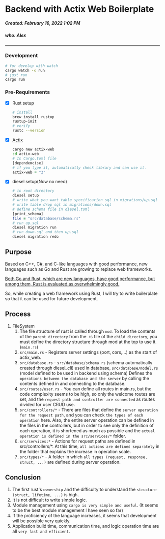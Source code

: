 # Backend with Actix Web Boilerplate 
##### Created: February 16, 2022 1:02 PM
##### who: Alex
---
### Development
  ```zsh
  # for develop with watch
  cargo watch -x run
  # just run
  cargo run
  ```

### Pre-Requirements
- [x] Rust setup
    ```zsh
    # install
    brew install rustup
    rustup-init
    # verify
    rustc --version
    ```

- [x] [Actix](https://actix.rs/)
    
    ```zsh
    cargo new actix-web
    cd actix-web
    # In Cargo.toml file
    [dependencise]
    # if you type it, automatically check library and can use it.
    actix-web = "3"
    ```
- [x] diesel setup(Now no need)
  ```zsh
  # in root directory
  diesel setup
  # write what you want table specification sql in migrations/up.sql
  # write table drop sql in migrations/down.sql
  # define schema file in diesel.toml
  [print_schema]
  file = "src/database/schema.rs"
  # run up.sql
  diesel migration run
  # run down.sql and then up.sql
  diesel migration redo
  ```



## Purpose

Based on C++, C#, and C-like languages ​​with good performance, new languages ​​such as Go and Rust are growing to replace web frameworks.

[Both Go and Rust, which are new languages, have good performance, but among them, Rust is evaluated as overwhelmingly good.](https://benchmarksgame-team.pages.debian.net/benchmarksgame/fastest/rust-go.html)

So, while creating a web framework using Rust, I will try to write boilerplate so that it can be used for future development.

## Process

1. FileSystem
    1. The file structure of rust is called through `mod`. To load the contents of the `parent directory` from the .rs file of the `child directory`, you must define the directory structure through mod at the top to use it.(`main.rs`)
    2. `src/main.rs` - Registers server settings (port, cors,...) as the start of actix_web.
    3. `src/database.rs` - `src/database/schema.rs` (schema automatically created through diesel_cli) used in database, `src/database/model.rs` (model defined to be used in backend using schema) Defines the `operations between the database and the server` by calling the contents defined in and connecting to the database.
    4. `src/routes/user.rs` - You can define all routes in main.rs, but the code complexity seems to be high, so only the welcome routes are set, and the `request path and controller are connected` as routes divided for user CRUD use.
    5. `src/controllers/*` - There are files that define the `server operation for the request path`, and you can check `the types of each operation` here. Also, the entire server operation can be defined in the files in the controllers, but in order to see only the definition of each operation, it is shortened as much as possible and the `actual operation is defined in the src/services/*` folder.
    6. `src/services:*` - Actions for request paths are defined in src/controllers/*. At this time, `all actions are defined separately` in the folder that explains the increase in operation scale.
    7. `src/types/*` - A folder in which `all types (request, response, struct, ...)` are defined during server operation.

## Conclusion

1. The first rust's `ownership` and the difficulty to understand the `structure (struct, lifetime, ...)` is high.
2. It is not difficult to write simple logic.
3. Module management using `cargo is very simple and useful`. (It seems to be the best module management I have seen so far)
4. If the proficiency of the language increases, it seems that development will be possible very quickly.
5. Application build time, communication time, and logic operation time are all `very fast and efficient`.